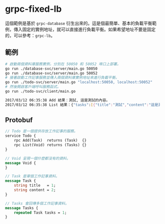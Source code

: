 # grpc-fixed-lb

這個範例是基於 `grpc-database` 衍生出來的。這是個最簡單、基本的負載平衡範例，傳入固定的實例地址，就可以直接進行負載平衡。如果希望地址不要是固定的，可以參考：`grpc-lb`。

## 範例

```bash
# 啟動兩個資料庫服務實例，分別在 50050 和 50052 埠口上部署。
go run ./database-svc/server/main.go 50050
go run ./database-svc/server/main.go 50052
# 接著啟動工作記事服務並傳入兩個資料庫實例地址來進行負載平衡。
go run ./todo-svc/server/main.go "localhost:50050, localhost:50052"
# 然後開啟客戶端呼叫服務函式。
go run ./todo-svc/client/main.go
```

```bash
2017/03/12 06:35:38 Add 結果：測試, 這是測試的內容。
2017/03/12 06:35:38 List 結果：{"tasks":[{"title":"測試","content":"這是測試的內容。"}]}
```

## Protobuf

```proto
// Todo 是一個提供存放工作記事的服務。
service Todo {
    rpc Add(Task)  returns (Task)  {}
    rpc List(Void) returns (Tasks) {}
}

// Void 呈現一個什麼都沒有的資料。
message Void {
}

// Task 是單個工作記事資料。
message Task {
    string title   = 1;
    string content = 2;
}

// Tasks 會回傳多個工作記事資料。
message Tasks {
    repeated Task tasks = 1;
}
```
